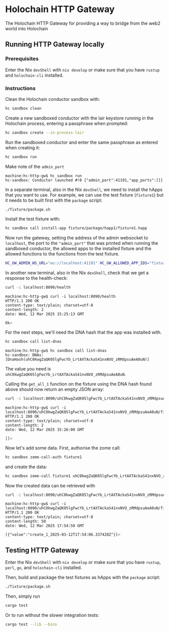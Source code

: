 # Holochain HTTP Gateway

The Holochain HTTP Gateway for providing a way to bridge from the web2 world into Holochain

## Running HTTP Gateway locally

### Prerequisites

Enter the Nix `devShell` with `nix develop` or make sure that you have `rustup`
and `holochain-cli` installed.

### Instructions

Clean the Holochain conductor sandbox with:

```bash
hc sandbox clean
```

Create a new sandboxed conductor with the lair keystore running in the
Holochain process, entering a passphrase when prompted:

```bash
hc sandbox create --in-process-lair
```

Run the sandboxed conductor and enter the same passphrase as entered when
creating it:

```bash
hc sandbox run
```

Make note of the `admin_port`

```console
machine:hc-http-gw$ hc sandbox run
hc-sandbox: Conductor launched #!0 {"admin_port":41191,"app_ports":[]}
```

In a separate terminal, also in the Nix `devShell`, we need to install the hApps that you want to use.
For example, we can use the test fixture (`fixture1`) but it needs to be built
first with the `package` script:

```bash
./fixture/package.sh
```

Install the test fixture with:

```bash
hc sandbox call install-app fixture/package/happ1/fixture1.happ
```

Now run the gateway, setting the address of the admin websocket to `localhost`,
the port to the `"admin_port"` that was printed when running the sandboxed
conductor, the allowed apps to the installed fixture and the allowed
functions to the functions from the test fixture.

```bash
HC_GW_ADMIN_WS_URL="ws://localhost:41191" HC_GW_ALLOWED_APP_IDS="fixture1" HC_GW_ALLOWED_FNS_fixture1="coordinator1/get_all_1" cargo run
```

In another new terminal, also in the Nix `devShell`, check that we get a response to the health-check:

```bash
curl -i localhost:8090/health
```

```console
machine:hc-http-gw$ curl -i localhost:8090/health
HTTP/1.1 200 OK
content-type: text/plain; charset=utf-8
content-length: 2
date: Wed, 12 Mar 2025 15:25:13 GMT

Ok⏎
```

For the next steps, we'll need the DNA hash that the app was installed with.

```bash
hc sandbox call list-dnas
```

```console
machine:hc-http-gw$ hc sandbox call list-dnas
hc-sandbox: DNAs: [DnaHash(uhC0kwgZaQK05lgFwcYb_LrtAXTAckaS41nxNVO_zRMdpsuAeA0uN)]
```

The value you need is `uhC0kwgZaQK05lgFwcYb_LrtAXTAckaS41nxNVO_zRMdpsuAeA0uN`.

Calling the `get_all_1` function on the fixture using the DNA hash found above should 
now return an empty JSON array:

```bash
curl -i localhost:8090/uhC0kwgZaQK05lgFwcYb_LrtAXTAckaS41nxNVO_zRMdpsuAeA0uN/fixture1/coordinator1/get_all_1
```

```console
machine:hc-http-gw$ curl -i localhost:8090/uhC0kwgZaQK05lgFwcYb_LrtAXTAckaS41nxNVO_zRMdpsuAeA0uN/fixture1/coordinator1/get_all_1
HTTP/1.1 200 OK
content-type: text/plain; charset=utf-8
content-length: 2
date: Wed, 12 Mar 2025 15:26:00 GMT

[]⏎
```

Now let's add some data. First, authorise the zome call:

```bash
hc sandbox zome-call-auth fixture1
```

and create the data:

```bash
hc sandbox zome-call fixture1 uhC0kwgZaQK05lgFwcYb_LrtAXTAckaS41nxNVO_zRMdpsuAeA0uN coordinator1 create_1 'null'
```

Now the created data can be retrieved with

```bash
curl -i localhost:8090/uhC0kwgZaQK05lgFwcYb_LrtAXTAckaS41nxNVO_zRMdpsuAeA0uN/fixture1/coordinator1/get_all_1
```

```console
machine:hc-http-gw$ curl -i localhost:8090/uhC0kwgZaQK05lgFwcYb_LrtAXTAckaS41nxNVO_zRMdpsuAeA0uN/fixture1/coordinator1/get_all_1
HTTP/1.1 200 OK
content-type: text/plain; charset=utf-8
content-length: 50
date: Wed, 12 Mar 2025 17:54:50 GMT

[{"value":"create_1_2025-03-12T17:54:06.337428Z"}]⏎
```

## Testing HTTP Gateway

Enter the Nix `devShell` with `nix develop` or make sure that you have
`rustup`, `perl`, `go`, and `holochain-cli` installed.

Then, build and package the test fixtures as hApps with the `package` script:

```bash
./fixture/package.sh
```

Then, simply run

```bash
cargo test
```

Or to run without the slower integration tests:

```bash
cargo test --lib --bins
```
